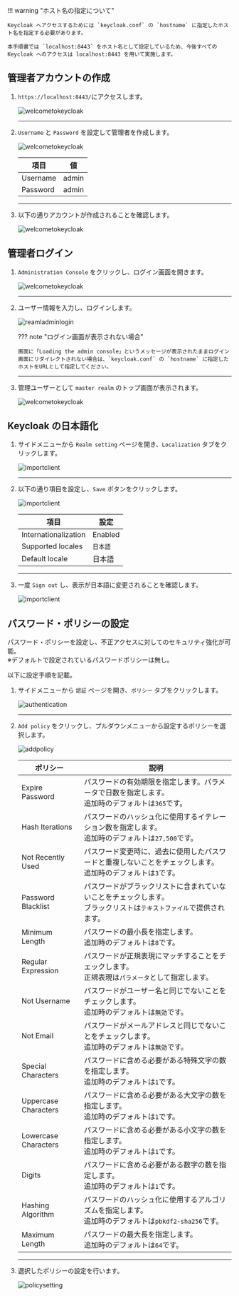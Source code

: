 !!! warning "ホスト名の指定について"

    Keycloak へアクセスするためには `keycloak.conf` の `hostname` に指定したホスト名を指定する必要があります。

    本手順書では `localhost:8443` をホスト名として設定しているため、今後すべての Keycloak へのアクセスは localhost:8443 を用いて実施します。

## 管理者アカウントの作成

1.  `https://localhost:8443/`にアクセスします。

    ![welcometokeycloak](image/init-keycloak/initialpage.png)

    ***

1.  `Username` と `Password` を設定して管理者を作成します。

    ![welcometokeycloak](image/init-keycloak/create-admin.png)

    | 項目     | 値    |
    | -------- | ----- |
    | Username | admin |
    | Password | admin |

    ***

1.  以下の通りアカウントが作成されることを確認します。

    ![welcometokeycloak](image/init-keycloak/created-admin.png)

## 管理者ログイン

1.  `Administration Console` をクリックし、ログイン画面を開きます。

    ![welcometokeycloak](image/init-keycloak/welcometokeycloak.png)

    ***

1.  ユーザー情報を入力し、ログインします。

    ![reamladminlogin](image/init-keycloak/reamladminlogin.png)

    ??? note "ログイン画面が表示されない場合"

        画面に「Loading the admin console」というメッセージが表示されたままログイン画面にリダイレクトされない場合は、`keycloak.conf` の `hostname` に指定したホストをURLとして指定してください。

    ***

1.  管理ユーザーとして `master realm` のトップ画面が表示されます。

    ![welcometokeycloak](image/init-keycloak/toppage.png)

## Keycloak の日本語化

1.  サイドメニューから `Realm setting` ページを開き、`Localization` タブをクリックします。

    ![importclient](image/init-keycloak/localization.png)

    ***

1.  以下の通り項目を設定し、`Save` ボタンをクリックします。

    ![importclient](image/init-keycloak/localize.png)

    | 項目                 | 設定     |
    | -------------------- | -------- |
    | Internationalization | Enabled  |
    | Supported locales    | `日本語` |
    | Default locale       | 日本語   |

    ***

1.  一度 `Sign out` し、表示が日本語に変更されることを確認します。

    ![importclient](image/init-keycloak/localized-top.png)

## パスワード・ポリシーの設定

パスワード・ポリシーを設定し、不正アクセスに対してのセキュリティ強化が可能。  
※デフォルトで設定されているパスワードポリシーは無し。

以下に設定手順を記載。

1.  サイドメニューから `認証` ページを開き、`ポリシー` タブをクリックします。

    ![authentication](image/init-keycloak/authentication.png)

    ***

1.  `Add policy` をクリックし、プルダウンメニューから設定するポリシーを選択します。

    ![addpolicy](image/init-keycloak/addpolicy.png)

    | ポリシー             | 説明                                                                                                                    |
    | -------------------- | ----------------------------------------------------------------------------------------------------------------------- |
    | Expire Password      | パスワードの有効期限を指定します。パラメータで日数を指定します。<br/>追加時のデフォルトは`365`です。                    |
    | Hash Iterations      | パスワードのハッシュ化に使用するイテレーション数を指定します。<br/>追加時のデフォルトは`27,500`です。                   |
    | Not Recently Used    | パスワード変更時に、過去に使用したパスワードと重複しないことをチェックします。<br/>追加時のデフォルトは`3`です。        |
    | Password Blacklist   | パスワードがブラックリストに含まれていないことをチェックします。<br/>ブラックリストは`テキストファイル`で提供されます。 |
    | Minimum Length       | パスワードの最小長を指定します。<br/>追加時のデフォルトは`8`です。                                                      |
    | Regular Expression   | パスワードが正規表現にマッチすることをチェックします。<br/>正規表現は`パラメータ`として指定します。                     |
    | Not Username         | パスワードがユーザー名と同じでないことをチェックします。<br/>追加時のデフォルトは`無効`です。                           |
    | Not Email            | パスワードがメールアドレスと同じでないことをチェックします。<br/>追加時のデフォルトは`無効`です。                       |
    | Special Characters   | パスワードに含める必要がある特殊文字の数を指定します。<br/>追加時のデフォルトは`1`です。                                |
    | Uppercase Characters | パスワードに含める必要がある大文字の数を指定します。<br/>追加時のデフォルトは`1`です。                                  |
    | Lowercase Characters | パスワードに含める必要がある小文字の数を指定します。<br/>追加時のデフォルトは`1`です。                                  |
    | Digits               | パスワードに含める必要がある数字の数を指定します。<br/>追加時のデフォルトは`1`です。                                    |
    | Hashing Algorithm    | パスワードのハッシュ化に使用するアルゴリズムを指定します。<br/>追加時のデフォルトは`pbkdf2-sha256`です。                |
    | Maximum Length       | パスワードの最大長を指定します。<br/>追加時のデフォルトは`64`です。                                                     |

    ***

1.  選択したポリシーの設定を行います。

    ![policysetting](image/init-keycloak/policysetting.png)
